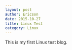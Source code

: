 ```yaml
---
layout: post
author: Ericson
date: 2015-10-27
title: Linux Test
category: Linux
---
```


This is my first Linux test blog.